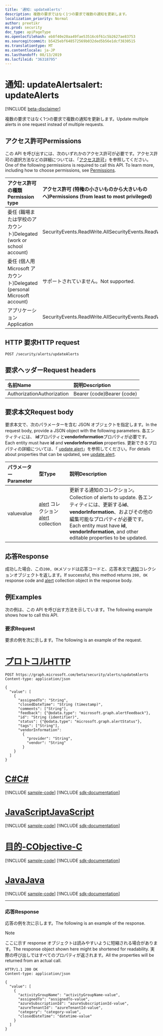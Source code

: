 ```yaml
---
title: '通知: updateAlerts'
description: 複数の要求ではなく1つの要求で複数の通知を更新します。
localization_priority: Normal
author: preetikr
ms.prod: security
doc_type: apiPageType
ms.openlocfilehash: eb8f40e20aa49fae53516c6f61c5b2627ae83753
ms.sourcegitcommit: b5425ebf648572569b032ded5b56e1dcf3830515
ms.translationtype: MT
ms.contentlocale: ja-JP
ms.lasthandoff: 08/13/2019
ms.locfileid: "36318795"
---
```

# <a name="alert-updatealerts"></a><span data-ttu-id="ccf18-103">通知: updateAlerts</span><span class="sxs-lookup"><span data-stu-id="ccf18-103">alert: updateAlerts</span></span>

[!INCLUDE [beta-disclaimer](../../includes/beta-disclaimer.md)]

<span data-ttu-id="ccf18-104">複数の要求ではなく1つの要求で複数の通知を更新します。</span><span class="sxs-lookup"><span data-stu-id="ccf18-104">Update multiple alerts in one request instead of multiple requests.</span></span>

## <a name="permissions"></a><span data-ttu-id="ccf18-105">アクセス許可</span><span class="sxs-lookup"><span data-stu-id="ccf18-105">Permissions</span></span>

<span data-ttu-id="ccf18-p101">この API を呼び出すには、次のいずれかのアクセス許可が必要です。アクセス許可の選択方法などの詳細については、「[アクセス許可](/graph/permissions-reference)」を参照してください。</span><span class="sxs-lookup"><span data-stu-id="ccf18-p101">One of the following permissions is required to call this API. To learn more, including how to choose permissions, see [Permissions](/graph/permissions-reference).</span></span>

| <span data-ttu-id="ccf18-108">アクセス許可の種類</span><span class="sxs-lookup"><span data-stu-id="ccf18-108">Permission type</span></span>                        | <span data-ttu-id="ccf18-109">アクセス許可 (特権の小さいものから大きいものへ)</span><span class="sxs-lookup"><span data-stu-id="ccf18-109">Permissions (from least to most privileged)</span></span> |
|:---------------------------------------|:--------------------------------------------|
|<span data-ttu-id="ccf18-110">委任 (職場または学校のアカウント)</span><span class="sxs-lookup"><span data-stu-id="ccf18-110">Delegated (work or school account)</span></span> |   <span data-ttu-id="ccf18-111">SecurityEvents.ReadWrite.All</span><span class="sxs-lookup"><span data-stu-id="ccf18-111">SecurityEvents.ReadWrite.All</span></span>  |
|<span data-ttu-id="ccf18-112">委任 (個人用 Microsoft アカウント)</span><span class="sxs-lookup"><span data-stu-id="ccf18-112">Delegated (personal Microsoft account)</span></span> |  <span data-ttu-id="ccf18-113">サポートされていません。</span><span class="sxs-lookup"><span data-stu-id="ccf18-113">Not supported.</span></span>  |
|<span data-ttu-id="ccf18-114">アプリケーション</span><span class="sxs-lookup"><span data-stu-id="ccf18-114">Application</span></span> | <span data-ttu-id="ccf18-115">SecurityEvents.ReadWrite.All</span><span class="sxs-lookup"><span data-stu-id="ccf18-115">SecurityEvents.ReadWrite.All</span></span> |

## <a name="http-request"></a><span data-ttu-id="ccf18-116">HTTP 要求</span><span class="sxs-lookup"><span data-stu-id="ccf18-116">HTTP request</span></span>

<!-- { "blockType": "ignored" } -->

```http
POST /security/alerts/updateAlerts
```

## <a name="request-headers"></a><span data-ttu-id="ccf18-117">要求ヘッダー</span><span class="sxs-lookup"><span data-stu-id="ccf18-117">Request headers</span></span>

| <span data-ttu-id="ccf18-118">名前</span><span class="sxs-lookup"><span data-stu-id="ccf18-118">Name</span></span>          | <span data-ttu-id="ccf18-119">説明</span><span class="sxs-lookup"><span data-stu-id="ccf18-119">Description</span></span>   |
|:--------------|:--------------|
| <span data-ttu-id="ccf18-120">Authorization</span><span class="sxs-lookup"><span data-stu-id="ccf18-120">Authorization</span></span> | <span data-ttu-id="ccf18-121">Bearer {code}</span><span class="sxs-lookup"><span data-stu-id="ccf18-121">Bearer {code}</span></span> |

## <a name="request-body"></a><span data-ttu-id="ccf18-122">要求本文</span><span class="sxs-lookup"><span data-stu-id="ccf18-122">Request body</span></span>

<span data-ttu-id="ccf18-123">要求本文で、次のパラメーターを含む JSON オブジェクトを指定します。</span><span class="sxs-lookup"><span data-stu-id="ccf18-123">In the request body, provide a JSON object with the following parameters.</span></span> <span data-ttu-id="ccf18-124">各エンティティには、 **id**プロパティと**vendorInformation**プロパティが必要です。</span><span class="sxs-lookup"><span data-stu-id="ccf18-124">Each entity must have **id** and **vendorInformation** properties.</span></span> <span data-ttu-id="ccf18-125">更新できるプロパティの詳細については、「 [update alert](alert-update.md)」を参照してください。</span><span class="sxs-lookup"><span data-stu-id="ccf18-125">For details about properties that can be updated, see [update alert](alert-update.md).</span></span>

| <span data-ttu-id="ccf18-126">パラメーター</span><span class="sxs-lookup"><span data-stu-id="ccf18-126">Parameter</span></span>    | <span data-ttu-id="ccf18-127">型</span><span class="sxs-lookup"><span data-stu-id="ccf18-127">Type</span></span>        | <span data-ttu-id="ccf18-128">説明</span><span class="sxs-lookup"><span data-stu-id="ccf18-128">Description</span></span> |
|:-------------|:------------|:------------|
|<span data-ttu-id="ccf18-129">value</span><span class="sxs-lookup"><span data-stu-id="ccf18-129">value</span></span>|<span data-ttu-id="ccf18-130">[alert](../resources/alert.md) コレクション</span><span class="sxs-lookup"><span data-stu-id="ccf18-130">[alert](../resources/alert.md) collection</span></span>| <span data-ttu-id="ccf18-131">更新する通知のコレクション。</span><span class="sxs-lookup"><span data-stu-id="ccf18-131">Collection of alerts to update.</span></span> <span data-ttu-id="ccf18-132">各エンティティには、更新する**id**、 **vendorInformation**、およびその他の編集可能なプロパティが必要です。</span><span class="sxs-lookup"><span data-stu-id="ccf18-132">Each entity must have **id**, **vendorInformation**, and other editable properties to be updated.</span></span>|

## <a name="response"></a><span data-ttu-id="ccf18-133">応答</span><span class="sxs-lookup"><span data-stu-id="ccf18-133">Response</span></span>

<span data-ttu-id="ccf18-134">成功した場合、この`200, OK`メソッドは応答コードと、応答本文で[通知](../resources/alert.md)コレクションオブジェクトを返します。</span><span class="sxs-lookup"><span data-stu-id="ccf18-134">If successful, this method returns `200, OK` response code and [alert](../resources/alert.md) collection object in the response body.</span></span>

## <a name="examples"></a><span data-ttu-id="ccf18-135">例</span><span class="sxs-lookup"><span data-stu-id="ccf18-135">Examples</span></span>

<span data-ttu-id="ccf18-136">次の例は、この API を呼び出す方法を示しています。</span><span class="sxs-lookup"><span data-stu-id="ccf18-136">The following example shows how to call this API.</span></span>

### <a name="request"></a><span data-ttu-id="ccf18-137">要求</span><span class="sxs-lookup"><span data-stu-id="ccf18-137">Request</span></span>

<span data-ttu-id="ccf18-138">要求の例を次に示します。</span><span class="sxs-lookup"><span data-stu-id="ccf18-138">The following is an example of the request.</span></span>

# <a name="httptabhttp"></a>[<span data-ttu-id="ccf18-139">プロトコル</span><span class="sxs-lookup"><span data-stu-id="ccf18-139">HTTP</span></span>](#tab/http)
<!-- {
  "blockType": "request",
  "name": "alert_updatealerts",
   "isCollection": "true"
}-->

```http
POST https://graph.microsoft.com/beta/security/alerts/updateAlerts
Content-type: application/json

{
  "value": [
    {
      "assignedTo": "String",
      "closedDateTime": "String (timestamp)",
      "comments": ["String"],
      "feedback": {"@odata.type": "microsoft.graph.alertFeedback"},
      "id": "String (identifier)",
      "status": {"@odata.type": "microsoft.graph.alertStatus"},
      "tags": ["String"],
      "vendorInformation":
        {
          "provider": "String",
          "vendor": "String"
        }
    }
  ]
}
```
# <a name="ctabcsharp"></a>[<span data-ttu-id="ccf18-140">C#</span><span class="sxs-lookup"><span data-stu-id="ccf18-140">C#</span></span>](#tab/csharp)
[!INCLUDE [sample-code](../includes/snippets/csharp/alert-updatealerts-csharp-snippets.md)]
[!INCLUDE [sdk-documentation](../includes/snippets/snippets-sdk-documentation-link.md)]

# <a name="javascripttabjavascript"></a>[<span data-ttu-id="ccf18-141">JavaScript</span><span class="sxs-lookup"><span data-stu-id="ccf18-141">JavaScript</span></span>](#tab/javascript)
[!INCLUDE [sample-code](../includes/snippets/javascript/alert-updatealerts-javascript-snippets.md)]
[!INCLUDE [sdk-documentation](../includes/snippets/snippets-sdk-documentation-link.md)]

# <a name="objective-ctabobjc"></a>[<span data-ttu-id="ccf18-142">目的-C</span><span class="sxs-lookup"><span data-stu-id="ccf18-142">Objective-C</span></span>](#tab/objc)
[!INCLUDE [sample-code](../includes/snippets/objc/alert-updatealerts-objc-snippets.md)]
[!INCLUDE [sdk-documentation](../includes/snippets/snippets-sdk-documentation-link.md)]

# <a name="javatabjava"></a>[<span data-ttu-id="ccf18-143">Java</span><span class="sxs-lookup"><span data-stu-id="ccf18-143">Java</span></span>](#tab/java)
[!INCLUDE [sample-code](../includes/snippets/java/alert-updatealerts-java-snippets.md)]
[!INCLUDE [sdk-documentation](../includes/snippets/snippets-sdk-documentation-link.md)]

---


### <a name="response"></a><span data-ttu-id="ccf18-144">応答</span><span class="sxs-lookup"><span data-stu-id="ccf18-144">Response</span></span>

<span data-ttu-id="ccf18-145">応答の例を次に示します。</span><span class="sxs-lookup"><span data-stu-id="ccf18-145">The following is an example of the response.</span></span>

> [!NOTE]
> <span data-ttu-id="ccf18-146">ここに示す response オブジェクトは読みやすいように短縮される場合があります。</span><span class="sxs-lookup"><span data-stu-id="ccf18-146">The response object shown here might be shortened for readability.</span></span> <span data-ttu-id="ccf18-147">実際の呼び出しではすべてのプロパティが返されます。</span><span class="sxs-lookup"><span data-stu-id="ccf18-147">All the properties will be returned from an actual call.</span></span>

<!-- {
  "blockType": "response",
  "truncated": true,
  "@odata.type": "microsoft.graph.alert",
  "isCollection": true
} -->

```http
HTTP/1.1 200 OK
Content-type: application/json

{
  "value": [
    {
      "activityGroupName": "activityGroupName-value",
      "assignedTo": "assignedTo-value",
      "azureSubscriptionId": "azureSubscriptionId-value",
      "azureTenantId": "azureTenantId-value",
      "category": "category-value",
      "closedDateTime": "datetime-value"
    }
  ]
}
```

<!-- uuid: 16cd6b66-4b1a-43a1-adaf-3a886856ed98
2019-02-04 14:57:30 UTC -->
<!-- {
  "type": "#page.annotation",
  "description": "alert: updateAlerts",
  "keywords": "",
  "section": "documentation",
  "tocPath": "",
  "suppressions": [
  ]
}-->
